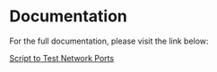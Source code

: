 # Documentation

For the full documentation, please visit the link below:

[Script to Test Network Ports](https://blog.wuibaille.fr/2023/11/script-to-test-network-ports/)
